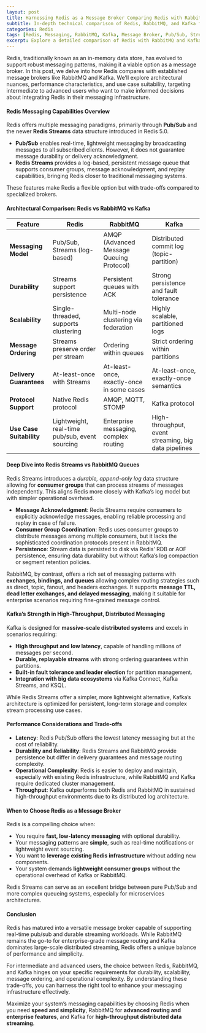 ```yaml
---
layout: post
title: Harnessing Redis as a Message Broker Comparing Redis with RabbitMQ and Kafka
subtitle: In-depth technical comparison of Redis, RabbitMQ, and Kafka for message brokering in modern architectures
categories: Redis
tags: [Redis, Messaging, RabbitMQ, Kafka, Message Broker, Pub/Sub, Stream Processing, Distributed Systems, Big Data]
excerpt: Explore a detailed comparison of Redis with RabbitMQ and Kafka as message brokers, highlighting strengths, architectural differences, and use cases for intermediate and advanced users.
---
```

Redis, traditionally known as an in-memory data store, has evolved to support robust messaging patterns, making it a viable option as a message broker. In this post, we delve into how Redis compares with established message brokers like RabbitMQ and Kafka. We’ll explore architectural nuances, performance characteristics, and use case suitability, targeting intermediate to advanced users who want to make informed decisions about integrating Redis in their messaging infrastructure.

#### Redis Messaging Capabilities Overview

Redis offers multiple messaging paradigms, primarily through **Pub/Sub** and the newer **Redis Streams** data structure introduced in Redis 5.0. 

- **Pub/Sub** enables real-time, lightweight messaging by broadcasting messages to all subscribed clients. However, it does not guarantee message durability or delivery acknowledgment.
- **Redis Streams** provides a log-based, persistent message queue that supports consumer groups, message acknowledgment, and replay capabilities, bringing Redis closer to traditional messaging systems.

These features make Redis a flexible option but with trade-offs compared to specialized brokers.

#### Architectural Comparison: Redis vs RabbitMQ vs Kafka

| Feature                 | Redis                                  | RabbitMQ                             | Kafka                                  |
|-------------------------|--------------------------------------|------------------------------------|---------------------------------------|
| **Messaging Model**      | Pub/Sub, Streams (log-based)          | AMQP (Advanced Message Queuing Protocol) | Distributed commit log (topic-partition) |
| **Durability**           | Streams support persistence           | Persistent queues with ACK          | Strong persistence and fault tolerance |
| **Scalability**          | Single-threaded, supports clustering  | Multi-node clustering via federation | Highly scalable, partitioned logs     |
| **Message Ordering**     | Streams preserve order per stream     | Ordering within queues              | Strict ordering within partitions      |
| **Delivery Guarantees**  | At-least-once with Streams             | At-least-once, exactly-once in some cases | At-least-once, exactly-once semantics |
| **Protocol Support**     | Native Redis protocol                  | AMQP, MQTT, STOMP                   | Kafka protocol                        |
| **Use Case Suitability** | Lightweight, real-time pub/sub, event sourcing | Enterprise messaging, complex routing | High-throughput, event streaming, big data pipelines |

#### Deep Dive into Redis Streams vs RabbitMQ Queues

Redis Streams introduces a *durable, append-only log* data structure allowing for **consumer groups** that can process streams of messages independently. This aligns Redis more closely with Kafka’s log model but with simpler operational overhead.

- **Message Acknowledgment**: Redis Streams require consumers to explicitly acknowledge messages, enabling reliable processing and replay in case of failure.
- **Consumer Group Coordination**: Redis uses consumer groups to distribute messages among multiple consumers, but it lacks the sophisticated coordination protocols present in RabbitMQ.
- **Persistence**: Stream data is persisted to disk via Redis’ RDB or AOF persistence, ensuring data durability but without Kafka’s log compaction or segment retention policies.

RabbitMQ, by contrast, offers a rich set of messaging patterns with **exchanges, bindings, and queues** allowing complex routing strategies such as direct, topic, fanout, and headers exchanges. It supports **message TTL, dead letter exchanges, and delayed messaging**, making it suitable for enterprise scenarios requiring fine-grained message control.

#### Kafka’s Strength in High-Throughput, Distributed Messaging

Kafka is designed for **massive-scale distributed systems** and excels in scenarios requiring:

- **High throughput and low latency**, capable of handling millions of messages per second.
- **Durable, replayable streams** with strong ordering guarantees within partitions.
- **Built-in fault tolerance and leader election** for partition management.
- **Integration with big data ecosystems** via Kafka Connect, Kafka Streams, and KSQL.

While Redis Streams offer a simpler, more lightweight alternative, Kafka’s architecture is optimized for persistent, long-term storage and complex stream processing use cases.

#### Performance Considerations and Trade-offs

- **Latency**: Redis Pub/Sub offers the lowest latency messaging but at the cost of reliability.
- **Durability and Reliability**: Redis Streams and RabbitMQ provide persistence but differ in delivery guarantees and message routing complexity.
- **Operational Complexity**: Redis is easier to deploy and maintain, especially with existing Redis infrastructure, while RabbitMQ and Kafka require dedicated cluster management.
- **Throughput**: Kafka outperforms both Redis and RabbitMQ in sustained high-throughput environments due to its distributed log architecture.

#### When to Choose Redis as a Message Broker

Redis is a compelling choice when:

- You require **fast, low-latency messaging** with optional durability.
- Your messaging patterns are **simple**, such as real-time notifications or lightweight event sourcing.
- You want to **leverage existing Redis infrastructure** without adding new components.
- Your system demands **lightweight consumer groups** without the operational overhead of Kafka or RabbitMQ.

Redis Streams can serve as an excellent bridge between pure Pub/Sub and more complex queueing systems, especially for microservices architectures.

#### Conclusion

Redis has matured into a versatile message broker capable of supporting real-time pub/sub and durable streaming workloads. While RabbitMQ remains the go-to for enterprise-grade message routing and Kafka dominates large-scale distributed streaming, Redis offers a unique balance of performance and simplicity.

For intermediate and advanced users, the choice between Redis, RabbitMQ, and Kafka hinges on your specific requirements for durability, scalability, message ordering, and operational complexity. By understanding these trade-offs, you can harness the right tool to enhance your messaging infrastructure effectively.

Maximize your system’s messaging capabilities by choosing Redis when you need **speed and simplicity**, RabbitMQ for **advanced routing and enterprise features**, and Kafka for **high-throughput distributed data streaming**.
